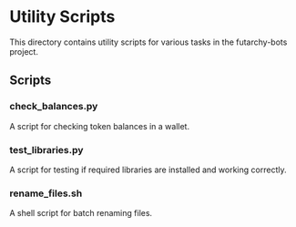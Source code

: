 # Utility Scripts

This directory contains utility scripts for various tasks in the futarchy-bots project.

## Scripts

### check_balances.py

A script for checking token balances in a wallet.

### test_libraries.py

A script for testing if required libraries are installed and working correctly.

### rename_files.sh

A shell script for batch renaming files. 